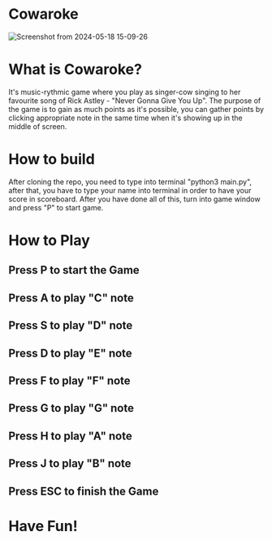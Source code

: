 # Cowaroke

![Screenshot from 2024-05-18 15-09-26](https://github.com/mwirk/Cowaroke/assets/88592638/ac102080-6dc4-4205-87cd-cad9ae8d1bac)

# What is Cowaroke?
It's music-rythmic game where you play as singer-cow singing to her favourite song of Rick Astley - "Never Gonna Give You Up". The purpose of the game is to gain as much points as it's possible, you can gather points by clicking appropriate note in the same time when it's showing up in the middle of screen.

# How to build

After cloning the repo, you need to type into terminal "python3 main.py", after that, you have to type your name into terminal in order to have your score in scoreboard.
After you have done all of this, turn into game window and press "P" to start game. 

# How to Play

## Press P to start the Game
## Press A to play "C" note
## Press S to play "D" note
## Press D to play "E" note
## Press F to play "F" note
## Press G to play "G" note
## Press H to play "A" note
## Press J to play "B" note
## Press ESC to finish the Game

# Have Fun!



